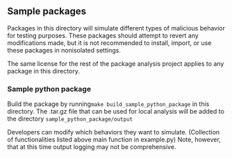 ## Sample packages

Packages in this directory will simulate different types of malicious behavior for testing purposes. These packages should attempt to revert any modifications made, but it is not recommended to install, import, or use these packages in nonisolated settings.

The same license for the rest of the package analysis project applies to any package in this directory.

### Sample python package
Build the package by running`make build_sample_python_package` in this directory. The .tar.gz file that can be used for local analysis will be added to the directory `sample_python_package/output`

Developers can modify which behaviors they want to simulate. (Collection of functionalities listed above main function in example.py) Note, however, that at this time output logging may not be comprehensive.


